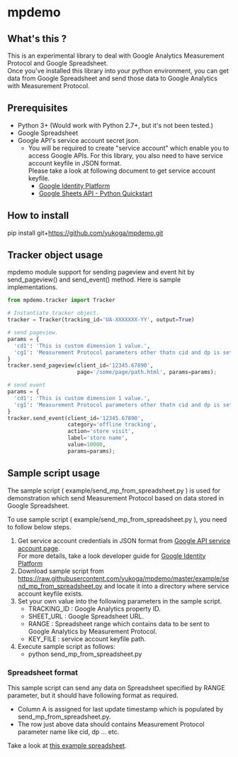 # mpdemo
## What's this ?
This is an experimental library to deal with Google Analytics Measurement
Protocol and Google Spreadsheet.  
Once you've installed this library into your python environment, you can get
data from Google Spreadsheet and send those data to Google Analytics with
Measurement Protocol.  

## Prerequisites  
- Python 3+ (Would work with Python 2.7+, but it's not been tested.)  
- Google Spreadsheet
- Google API's service account secret json.   
  - You will be required to create "service account" which enable you to access
Google APIs. For this library, you also need to have service account keyfile
in JSON format.  
Please take a look at following document to get service account keyfile.  
    - [Google Identity
      Platform](https://developers.google.com/identity/protocols/OAuth2ServiceAccount)  
    - [Google Sheets API - Python Quickstart](https://developers.google.com/sheets/api/quickstart/python)

## How to install
pip install git+https://github.com/yukoga/mpdemo.git  

## Tracker object usage  
mpdemo module support for sending pageview and event hit by send_pageview()
and send_event() method. Here is sample implementations. 
```python
from mpdemo.tracker import Tracker

# Instantiate tracker object.  
tracker = Tracker(tracking_id='UA-XXXXXXX-YY', output=True)

# send pageview.
params = {
  'cd1': 'This is custom dimension 1 value.',
  'cg1': 'Measurement Protocol parameters other thatn cid and dp is set as params.'
}
tracker.send_pageview(client_id='12345.67890',
                      page='/some/page/path.html', params=params);

# send event
params = {
  'cd1': 'This is custom dimension 1 value.',
  'cg1': 'Measurement Protocol parameters other thatn cid and dp is set as params.'
}
tracker.send_event(client_id='12345.67890',
                   category='offline tracking',
                   action='store visit',
                   label='store name',
                   value=10000,
                   params=params);
```

## Sample script usage  
The sample script ( example/send_mp_from_spreadsheet.py ) is used for
demonstration which send Measurement Protocol based on data stored in Google
Spreadsheet.  

To use sample script ( example/send_mp_from_spreadsheet.py ), you need to
follow below steps.  

1. Get service account credentials in JSON format from [Google API
   service account page](https://console.developers.google.com/permissions/serviceaccounts).  
   For more details, take a look developer guide for [Google Identity
   Platform](https://developers.google.com/identity/protocols/OAuth2ServiceAccount#creatinganaccount)
2. Download sample script from https://raw.githubusercontent.com/yukoga/mpdemo/master/example/send_mp_from_spreadsheet.py and locate it into a directory where service account keyfile exists. 
3. Set your own value into the following parameters in the sample script.  
    - TRACKING_ID : Google Analytics property ID.  
    - SHEET_URL : Google Spreadsheet URL.  
    - RANGE : Spreadsheet range which contains data to be sent to
      Google Analytics by Measurement Protocol.  
    - KEY_FILE : service account keyfile path.
4. Execute sample script as follows:  
    - python send_mp_from_spreadsheet.py

### Spreadsheet format  
This sample script can send any data on Spreadsheet specified by RANGE
parameter, but it should have following format as required.  
- Column A is assigned for last update timestamp which is populated by
  send_mp_from_spreadsheet.py.   
- The row just above data should contains Measurement Protocol parameter name
  like cid, dp ... etc.  

Take a look at [this example spreadsheet](https://docs.google.com/spreadsheets/d/1lxBu7Zhl8X1ImqvrNFxhYGDGHGYJkY2nDSYBZioJ5XU/edit#gid=284780649).
